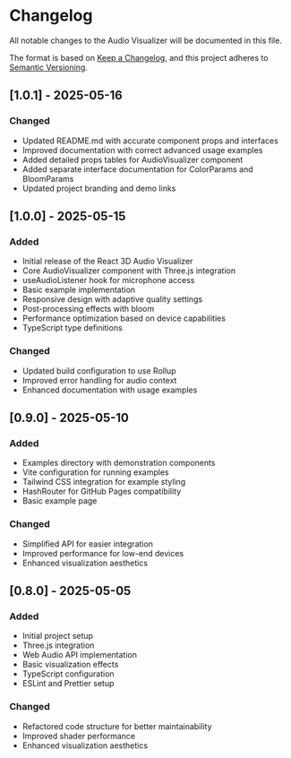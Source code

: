 # Changelog

All notable changes to the Audio Visualizer will be documented in this file.

The format is based on [Keep a Changelog](https://keepachangelog.com/en/1.0.0/),
and this project adheres to [Semantic Versioning](https://semver.org/spec/v2.0.0.html).

## [1.0.1] - 2025-05-16

### Changed
- Updated README.md with accurate component props and interfaces
- Improved documentation with correct advanced usage examples
- Added detailed props tables for AudioVisualizer component
- Added separate interface documentation for ColorParams and BloomParams
- Updated project branding and demo links

## [1.0.0] - 2025-05-15

### Added
- Initial release of the React 3D Audio Visualizer
- Core AudioVisualizer component with Three.js integration
- useAudioListener hook for microphone access
- Basic example implementation
- Responsive design with adaptive quality settings
- Post-processing effects with bloom
- Performance optimization based on device capabilities
- TypeScript type definitions

### Changed
- Updated build configuration to use Rollup
- Improved error handling for audio context
- Enhanced documentation with usage examples

## [0.9.0] - 2025-05-10

### Added
- Examples directory with demonstration components
- Vite configuration for running examples
- Tailwind CSS integration for example styling
- HashRouter for GitHub Pages compatibility
- Basic example page

### Changed
- Simplified API for easier integration
- Improved performance for low-end devices
- Enhanced visualization aesthetics

## [0.8.0] - 2025-05-05

### Added
- Initial project setup
- Three.js integration
- Web Audio API implementation
- Basic visualization effects
- TypeScript configuration
- ESLint and Prettier setup

### Changed
- Refactored code structure for better maintainability
- Improved shader performance
- Enhanced visualization aesthetics
